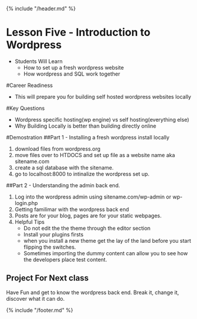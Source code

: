 {% include "/header.md" %}

# Lesson Five - Introduction to Wordpress

* Students Will Learn
    * How to set up a fresh wordpress website
    * How wordpress and SQL work together

#Career Readiness
* This will prepare you for building self hosted wordpress websites locally

#Key Questions
* Wordpress specific hosting(wp engine) vs self hosting(everything else)
* Why Building Locally is better than building directly online


#Demostration
##Part 1 - Installing a fresh wordpress install locally
1. download files from wordpress.org
2. move files over to HTDOCS and set up file as a website name aka sitename.com
3. create a sql database with the sitename.
4. go to localhost:8000 to intinalize the wordpress set up.

##Part 2 - Understanding the admin back end. 
1. Log into the wordpress admin using sitename.com/wp-admin or wp-login.php
2. Getting familimar with the wordpress back end
3. Posts are for your blog, pages are for your static webpages. 
4. Helpful Tips
    * Do not edit the the theme through the editor section
    * Install your plugins firsts
    * when you install a new theme get the lay of the land before you start flipping the switches.
    * Sometimes importing the dummy content can allow you to see how the developers place test content.
    
## Project For Next class
Have Fun and get to know the wordpress back end. Break it, change it, discover what it can do.




{% include "/footer.md" %}
